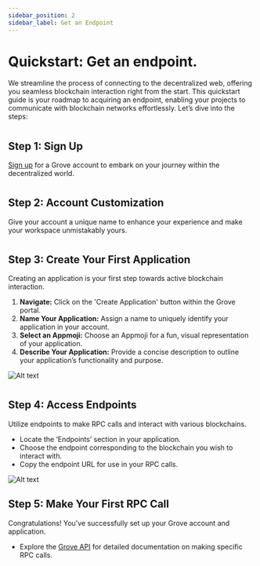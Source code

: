 ```yaml
---
sidebar_position: 2
sidebar_label: Get an Endpoint
---
```


# Quickstart: Get an endpoint.

We streamline the process of connecting to the decentralized web, offering you seamless blockchain interaction right from the start. This quickstart guide is your roadmap to acquiring an endpoint, enabling your projects to communicate with blockchain networks effortlessly. Let’s dive into the steps:

#

## Step 1: Sign Up
[Sign up](https://portal.grove.city/api/auth/auth0?signup=true) for a Grove account to embark on your journey within the decentralized world.

#



## Step 2: Account Customization

Give your account a unique name to enhance your experience and make your workspace unmistakably yours.

#



## Step 3: Create Your First Application
Creating an application is your first step towards active blockchain interaction.

1. **Navigate:** Click on the 'Create Application' button within the Grove portal.  
2. **Name Your Application:** Assign a name to uniquely identify your application in your account.  
3. **Select an Appmoji:** Choose an Appmoji for a fun, visual representation of your application.  
4. **Describe Your Application:** Provide a concise description to outline your application’s functionality and purpose. 

![Alt text](https://i.ibb.co/8ryT1dD/Untitled-design.gif "Optional title")

# 



## Step 4: Access Endpoints

Utilize endpoints to make RPC calls and interact with various blockchains.

- Locate the ‘Endpoints’ section in your application.
- Choose the endpoint corresponding to the blockchain you wish to interact with.
- Copy the endpoint URL for use in your RPC calls.

![Alt text](https://i.ibb.co/Dbm3ZS0/Untitled-design-copy.gif "Optional title")


## Step 5: Make Your First RPC Call

Congratulations! You've successfully set up your Grove account and application.

- Explore the [Grove API](/grove-api/getting-started/introduction.md) for detailed documentation on making specific RPC calls.
